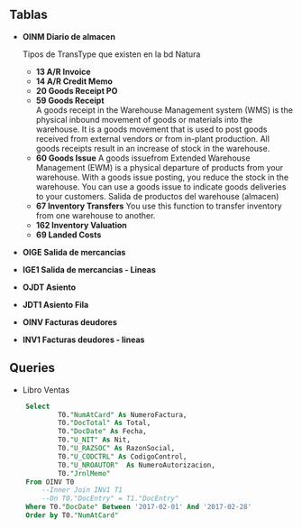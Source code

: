 ## Tablas
* __OINM	Diario de almacen__ 

    Tipos de TransType que existen en la bd Natura

    *  __13 	A/R Invoice__
    *  __14 	A/R Credit Memo__
    *  __20 	Goods Receipt PO__
    *  __59     Goods Receipt__  
             A goods receipt in the Warehouse Management system (WMS) 
             is the physical inbound movement of goods or materials into the warehouse. 
             It is a goods movement that is used to post goods received from external 
             vendors or from in-plant production. All goods receipts result in an increase 
             of stock in the warehouse.
    * __60 	Goods Issue__
             A goods issuefrom Extended Warehouse Management (EWM) is a physical departure of products from your warehouse. 
             With a goods issue posting, you reduce the stock in the warehouse. 
             You can use a goods issue to indicate goods deliveries to your customers.
             Salida de productos del warehouse (almacen)
    * __67 	Inventory Transfers__
            You use this function to transfer inventory from one warehouse to another.
    * __162	Inventory Valuation__
    * __69	Landed Costs__


* __OIGE	Salida de mercancias__
* __IGE1	Salida de mercancias - Lineas__


* __OJDT Asiento__
* __JDT1 Asiento Fila__

* __OINV Facturas deudores__
* __INV1 Facturas deudores - lineas__


## Queries

* Libro Ventas

```SQL
    Select 
            T0."NumAtCard" As NumeroFactura, 
            T0."DocTotal" As Total, 
            T0."DocDate" As Fecha, 
            T0."U_NIT" As Nit, 
            T0."U_RAZSOC" As RazonSocial, 
            T0."U_CODCTRL" As CodigoControl, 
            T0."U_NROAUTOR"  As NumeroAutorizacion,
            T0."JrnlMemo" 
    From OINV T0
        --Inner Join INV1 T1
        --On T0."DocEntry" = T1."DocEntry"
    Where T0."DocDate" Between '2017-02-01' And '2017-02-28'
    Order by T0."NumAtCard"
```



